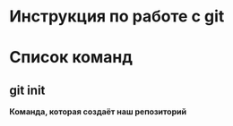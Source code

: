 # Инструкция по работе с git



# Список команд

## git init
**Команда, которая создаёт наш репозиторий** 
